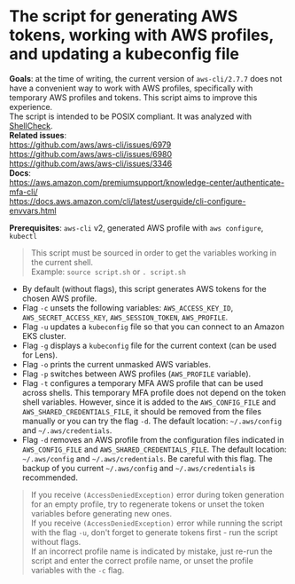 # The script for generating AWS tokens, working with AWS profiles, and updating a kubeconfig file

**Goals**: at the time of writing, the current version of `aws-cli/2.7.7` does not have a convenient way to work with AWS profiles, specifically with temporary AWS profiles and tokens. This script aims to improve this experience.<br>
The script is intended to be POSIX compliant. It was analyzed with [ShellCheck](https://www.shellcheck.net/).<br>
**Related issues**:<br>
https://github.com/aws/aws-cli/issues/6979<br>
https://github.com/aws/aws-cli/issues/6980<br>
https://github.com/aws/aws-cli/issues/3346<br>
**Docs**:<br>
https://aws.amazon.com/premiumsupport/knowledge-center/authenticate-mfa-cli/<br>
https://docs.aws.amazon.com/cli/latest/userguide/cli-configure-envvars.html<br>

**Prerequisites**: `aws-cli` v2, generated AWS profile with `aws configure`, `kubectl`<br>

> This script must be sourced in order to get the variables working in the current shell.<br>
Example: `source script.sh` or `. script.sh`<br>

* By default (without flags), this script generates AWS tokens for the chosen AWS profile.<br>
* Flag `-c` unsets the following variables: `AWS_ACCESS_KEY_ID`, `AWS_SECRET_ACCESS_KEY`, `AWS_SESSION_TOKEN`, `AWS_PROFILE`.<br>
* Flag `-u` updates a `kubeconfig` file so that you can connect to an Amazon EKS cluster.<br>
* Flag `-g` displays a `kubeconfig` file for the current context (can be used for Lens).<br>
* Flag `-o` prints the current unmasked AWS variables.<br>
* Flag `-p` switches between AWS profiles (`AWS_PROFILE` variable).<br>
* Flag `-t` configures a temporary MFA AWS profile that can be used across shells. This temporary MFA profile does not depend on the token shell variables. However, since it is added to the `AWS_CONFIG_FILE` and `AWS_SHARED_CREDENTIALS_FILE`, it should be removed from the files manually or you can try the flag `-d`. The default location: `~/.aws/config` and `~/.aws/credentials`.<br>
* Flag `-d` removes an AWS profile from the configuration files indicated in `AWS_CONFIG_FILE` and `AWS_SHARED_CREDENTIALS_FILE`. The default location: `~/.aws/config` and `~/.aws/credentials`. Be careful with this flag. The backup of you current `~/.aws/config` and `~/.aws/credentials` is recommended.

> If you receive `(AccessDeniedException)` error during token generation for an empty profile, try to regenerate tokens or unset the token variables before generating new ones.<br>
If you receive `(AccessDeniedException)` error while running the script with the flag `-u`, don't forget to generate tokens first - run the script without flags.<br>
If an incorrect profile name is indicated by mistake, just re-run the script and enter the correct profile name, or unset the profile variables with the `-c` flag.
